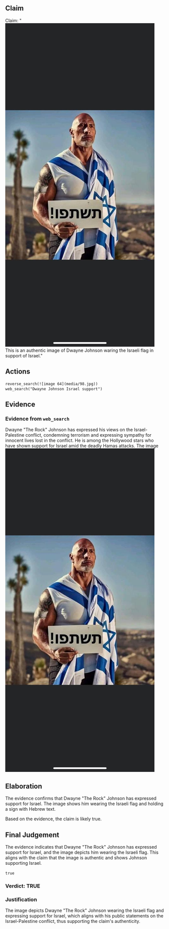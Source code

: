 ## Claim
Claim: "![image 64](media/98.jpg) This is an authentic image of Dwayne Johnson waring the Israeli flag in support of Israel."

## Actions
```
reverse_search(![image 64](media/98.jpg))
web_search("Dwayne Johnson Israel support")
```

## Evidence
### Evidence from `web_search`
Dwayne "The Rock" Johnson has expressed his views on the Israel-Palestine conflict, condemning terrorism and expressing sympathy for innocent lives lost in the conflict. He is among the Hollywood stars who have shown support for Israel amid the deadly Hamas attacks. The image ![image 64](media/98.jpg)

## Elaboration
The evidence confirms that Dwayne "The Rock" Johnson has expressed support for Israel. The image shows him wearing the Israeli flag and holding a sign with Hebrew text.

Based on the evidence, the claim is likely true.


## Final Judgement
The evidence indicates that Dwayne "The Rock" Johnson has expressed support for Israel, and the image depicts him wearing the Israeli flag. This aligns with the claim that the image is authentic and shows Johnson supporting Israel.

`true`

### Verdict: TRUE

### Justification
The image depicts Dwayne "The Rock" Johnson wearing the Israeli flag and expressing support for Israel, which aligns with his public statements on the Israel-Palestine conflict, thus supporting the claim's authenticity.
